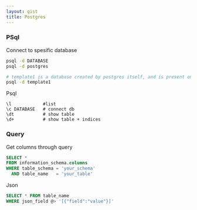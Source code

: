 ```yaml
---
layout: gist
title: Postgres
---
```


### PSql

Connect to spesific database
```sh
psql -d DATABASE
psql -d postgres

# template1 is a database created by postgres itself, and is present on all installations
psql -d template1
```

Psql
```
\l            #list
\c DATABASE   # connect db
\dt           # show table
\d+           # show table + indices
```
### Query

Get columns through query
```sql
SELECT *
FROM information_schema.columns
WHERE table_schema = 'your_schema'
  AND table_name   = 'your_table'
```

Json 
```sql
SELECT * FROM table_name
WHERE json_field @> '[{"field":"value"}]'
```
